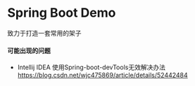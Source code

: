 # Spring Boot Demo

致力于打造一套常用的架子

#### 可能出现的问题
- Intellij IDEA 使用Spring-boot-devTools无效解决办法
https://blog.csdn.net/wjc475869/article/details/52442484